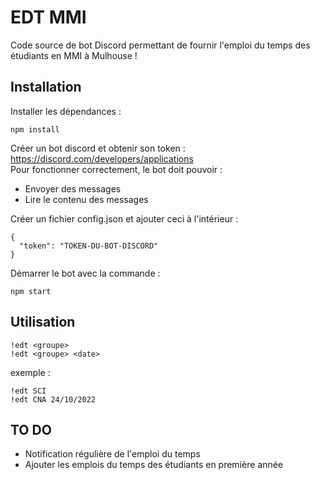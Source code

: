 # EDT MMI
Code source de bot Discord permettant de fournir l'emploi du temps des étudiants en MMI à Mulhouse !

## Installation

Installer les dépendances :
```
npm install
```

Créer un bot discord et obtenir son token : https://discord.com/developers/applications \
Pour fonctionner correctement, le bot doit pouvoir :
- Envoyer des messages
- Lire le contenu des messages

Créer un fichier config.json et ajouter ceci à l'intérieur :
```
{
  "token": "TOKEN-DU-BOT-DISCORD"
}
```

Démarrer le bot avec la commande :
```
npm start
```

## Utilisation
```
!edt <groupe>
!edt <groupe> <date>
```
exemple :
```
!edt SCI
!edt CNA 24/10/2022
```

## TO DO
- Notification régulière de l'emploi du temps
- Ajouter les emplois du temps des étudiants en première année
